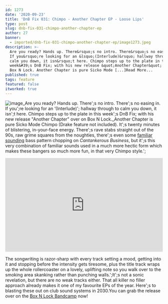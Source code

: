 ```yaml
---
id: 1273
date: '2020-09-23'
title: 'DnB Fix 031: Chimpo - Another Chapter EP - Loose Lips'
type: post
slug: dnb-fix-031-chimpo-another-chapter-ep
author: 27
banner:
  - imported/dnb-fix-031-chimpo-another-chapter-ep/image1273.jpeg
description: >-
  Are you ready? Hands up. There&rsquo;s no intro. There&rsquo;s no easing in.
  If you&rsquo;re looking for an &lsquo;(Interlude)&rsquo; hallway through to
  calm you down, it isn&rsquo;t here. Chimpo steps up to the plate in this
  week&#39;s DnB Fix; with his new release &quot;Another Chapter&quot; over on
  Box N Lock. Another Chapter is pure Sicko Mode [...]Read More...
published: true
tags: feature
featured: false
itworked: true
---
```

![image](../imported/dnb-fix-031-chimpo-another-chapter-ep/image1273.jpeg)_Are you ready? Hands up. There';s no intro. There';s no easing in. If you';re looking for an ‘(Interlude)'; hallway through to calm you down, it isn';t here. Chimpo steps up to the plate in this week';s DnB Fix; with his new release "Another Chapter" over on Box N Lock._Another Chapter is pure Sicko Mode Chimpo (Drake feature not included). It';s twenty minutes of blistering, in-your-face energy. There';s rave stabs straight out of the 90s, raw grime squares from the noughties, there';s even some [familiar sounding](https://www.youtube.com/watch?v=zAbkBLKisIg) bass pattern chopping on _Cantankerous Business_, but it';s this very combination of familiar sounds used in a much more hectic form which makes these bangers so much more fun, in that very Chimpo style.';

<iframe width='100%' height='300' scrolling='no' frameborder='no' allow='autoplay' src='https://bandcamp.com/EmbeddedPlayer/album=1637521970/size=large/bgcol=ffffff/linkcol=2ebd35/tracklist=false/artwork=small/transparent=true/'></iframe>

The songwriting is razor-sharp with every track setting a mood, getting into it and stopping before the intensity gets tiresome, plus the title track wraps up the whole rollercoaster on a lovely, uplifting note so you walk over to the smoking area skanking rather than punching walls.';It';s not a sonic revelation, but there are no weak tracks either. That all killer no filler approach already makes it one of my favourite EPs of the year. Here';s to blasting these out on club sound systems in 2030.You can grab the release over on the [Box N Lock Bandcamp](https://boxnlock.bandcamp.com/album/chimpo-another-chapter-ep) now!